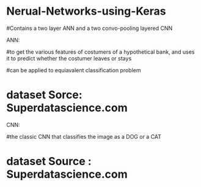 # Nerual-Networks-using-Keras


#Contains a two layer ANN and a two convo-pooling layered CNN

ANN:

#to get the various features of costumers of a hypothetical bank, and uses it to predict whether the costumer leaves or stays

#can be applied to equiavalent classification problem

# dataset Sorce: Superdatascience.com

CNN:

#the classic CNN that classifies the image as a DOG or a CAT

# dataset Source : Superdatascience.com






